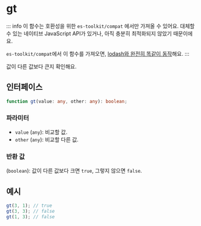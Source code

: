 # gt

::: info
이 함수는 호환성을 위한 `es-toolkit/compat` 에서만 가져올 수 있어요. 대체할 수 있는 네이티브 JavaScript API가 있거나, 아직 충분히 최적화되지 않았기 때문이에요.

`es-toolkit/compat`에서 이 함수를 가져오면, [lodash와 완전히 똑같이 동작](../../../compatibility.md)해요.
:::

값이 다른 값보다 큰지 확인해요.

## 인터페이스

```typescript
function gt(value: any, other: any): boolean;
```

### 파라미터

- `value` (`any`): 비교할 값.
- `other` (`any`): 비교할 다른 값.

### 반환 값

(`boolean`): 값이 다른 값보다 크면 `true`, 그렇지 않으면 `false`.

## 예시

```typescript
gt(3, 1); // true
gt(3, 3); // false
gt(1, 3); // false
```
